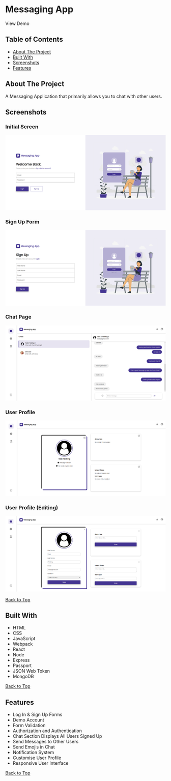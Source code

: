 # Messaging App

View Demo

## Table of Contents
- [About The Project](#about-the-project)
- [Built With](#built-with)
- [Screenshots](#screenshots)
- [Features](#features)

## About The Project
A Messaging Application that primarily allows you to chat with other users.

## Screenshots

### Initial Screen
![](screenshots/initial-screen-messaging-app.png) 

### Sign Up Form
![](screenshots/sign-up-messaging-app.png)

### Chat Page
![](screenshots/chat-messaging-app.png)

### User Profile
![](screenshots/user-profile-messaging-app.png)

### User Profile (Editing)
![](screenshots/editing-user-profile-messaging-app.png)

[Back to Top](#messaging-app)

## Built With
- HTML
- CSS
- JavaScript
- Webpack
- React
- Node
- Express
- Passport
- JSON Web Token
- MongoDB

[Back to Top](#messaging-app)

## Features

- Log In & Sign Up Forms
- Demo Account
- Form Validation
- Authorization and Authentication
- Chat Section Displays All Users Signed Up
- Send Messages to Other Users
- Send Emojis in Chat
- Notification System
- Customise User Profile
- Responsive User Interface

[Back to Top](#messaging-app)
